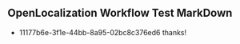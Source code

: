 ## OpenLocalization Workflow Test MarkDown
* 11177b6e-3f1e-44bb-8a95-02bc8c376ed6 thanks!

<!--HONumber=Jul16_HO3-->


